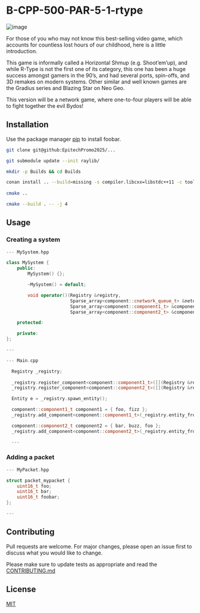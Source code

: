 # B-CPP-500-PAR-5-1-rtype

![image](https://github.com/EpitechPromo2025/B-CPP-500-PAR-5-1-rtype-martin.vanaud/.github/files/rtype.jpg)

For those of you who may not know this best-selling video game, which accounts for countless lost hours
of our childhood, here is a little introduction.

This game is informally called a Horizontal Shmup (e.g. Shoot’em’up), and while R-Type is not the first one of
its category, this one has been a huge success amongst gamers in the 90’s, and had several ports, spin-offs,
and 3D remakes on modern systems.
Other similar and well known games are the Gradius series and Blazing Star on Neo Geo.

This version will be a network game, where one-to-four
players will be able to fight together the evil Bydos!

## Installation

Use the package manager [pip](https://pip.pypa.io/en/stable/) to install foobar.

```bash
git clone git@github:EpitechPromo2025/...

git submodule update --init raylib/

mkdir -p Builds && cd Builds

conan install .. --build=missing -s compiler.libcxx=libstdc++11 -c tools.system.package_manager:mode=install -c tools.system.package_manager:sudo=True
 
cmake ..

cmake --build . -- -j 4
```

## Usage

### Creating a system
```c++
--- MySystem.hpp

class MySystem {
    public:
        MySystem() {};

        ~MySystem() = default;

        void operator()(Registry &registry,
                        Sparse_array<component::cnetwork_queue_t> &netqueue,
                        Sparse_array<component::component1_t> &component1,
                        Sparse_array<component::component2_t> &component2) {};

    protected:

    private:
};

---

--- Main.cpp

  Registry _registry;
  
  _registry.register_component<component::component1_t>([](Registry &registry, Entity const &entity) -> void {}, [](Registry &registry, Entity const &entity) -> void {});
  _registry.register_component<component::component2_t>([](Registry &registry, Entity const &entity) -> void {}, [](Registry &registry, Entity const &entity) -> void {});

  Entity e = _registry.spawn_entity();

  component::component1_t component1 = { foo, fizz };
  _registry.add_component<component::component1_t>(_registry.entity_from_index(e), std::move(component1));

  component::component2_t component2 = { bar, buzz, foo };
  _registry.add_component<component::component2_t>(_registry.entity_from_index(e), std::move(component2));

  ---
```

### Adding a packet
```c++
--- MyPacket.hpp

struct packet_mypacket {
    uint16_t foo;
    uint16_t bar;
    uint16_t foobar;
};

---
```

## Contributing
Pull requests are welcome. For major changes, please open an issue first to discuss what you would like to change.

Please make sure to update tests as appropriate and read the [CONTRIBUTING.md](https://github.com/EpitechPromo2025/B-CPP-500-PAR-5-1-rtype-martin.vanaud/CONTRIBUTING.md)

## License
[MIT](https://choosealicense.com/licenses/mit/)